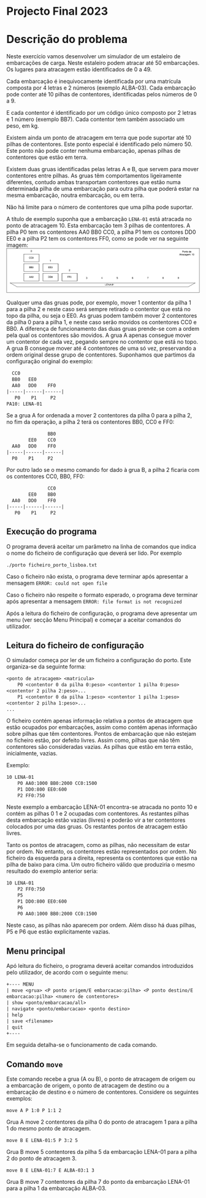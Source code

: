# Projecto Final 2023

# Descrição do problema

Neste exercício vamos desenvolver um simulador de um estaleiro de embarcações de carga. 
Neste estaleiro podem atracar até 50 embarcações. Os lugares para atracagem estão identificados de 0 a 49. 

Cada embarcação é inequivocamente identificada por uma matrícula composta por 4 letras e 2 números (exemplo ALBA-03). 
Cada embarcação pode conter até 10 pilhas de contentores, identificadas pelos números de 0 a 9. 

E cada contentor é identificado por um código único composto por 2 letras e 1 número (exemplo BB7). Cada contentor tem também associado um peso, em kg.

Existem ainda um ponto de atracagem em terra que pode suportar até 10 pilhas de contentores. Este ponto especial é identificado pelo número 50. Este ponto não pode conter nenhuma embarcação, apenas pilhas de contentores que estão em terra.

Existem duas gruas identificadas pelas letras A e B, que servem para mover contentores entre pilhas. As gruas têm comportamentos ligeiramente diferentes, contudo ambas transportam contentores que estão numa determinada pilha de uma embarcação para outra pilha que poderá estar na mesma embarcação, noutra embarcação, ou em terra. 

Não há limite para o número de contentores que uma pilha pode suportar.

A título de exemplo suponha que a embarcação `LENA-01` está atracada no ponto de atracagem 10. Esta embarcação tem 3 pilhas de contentores. A pilha P0 tem os contentores AA0 BB0 CC0, a pilha P1 tem os contores DD0 EE0 e a pilha P2 tem os contentores FF0, como se pode ver na seguinte imagem:
![Lena01](./lena01.png)


Qualquer uma das gruas pode, por exemplo, mover 1 contentor da pilha 1 para a pilha 2 e neste caso será sempre retirado o contentor que está no topo da pilha, ou seja o EE0. As gruas podem também mover 2 contentores da pilha 0 para a pilha 1, e neste caso serão movidos os contentores CC0 e BB0. A diferença de funcionamento das duas gruas prende-se com a ordem pela qual os contentores são movidos. A grua A apenas consegue mover um contentor de cada vez, pegando sempre no contentor que está no topo. A grua B consegue mover até 4 contentores de uma só vez, preservando a ordem original desse grupo de contentores. Suponhamos que partimos da configuração original do exemplo:
```
  CC0
  BB0   EE0
  AA0   DD0    FF0
|-----|------|------|
   P0    P1     P2
PA10: LENA-01
```

Se a grua A for ordenada a mover 2 contentores da pilha 0 para a pilha 2, no fim da operação, a pilha 2 terá os contentores BB0, CC0 e FF0:
```
               BB0
        EE0    CC0
  AA0   DD0    FF0
|-----|------|------|
  P0    P1     P2
```
Por outro lado se o mesmo comando for dado à grua B, a pilha 2 ficaria com os contentores CC0, BB0, FF0:
```
               CC0
        EE0    BB0
  AA0   DD0    FF0
|-----|------|------|
   P0    P1     P2 
```

## Execução do programa
O programa deverá aceitar um parâmetro na linha de comandos que indica o nome do ficheiro de configuração que deverá ser lido. Por exemplo
```
./porto ficheiro_porto_lisboa.txt
```
Caso o ficheiro não exista, o programa deve terminar após apresentar a mensagem 
```ERROR: could not open file```

Caso o ficheiro não respeite o formato esperado, o programa deve terminar após apresentar a mensagem 
```ERROR: file format is not recognized```

Após a leitura do ficheiro de configuração, o programa deve apresentar um menu (ver secção Menu Principal) e começar a aceitar comandos do utilizador.

## Leitura do ficheiro de configuração

O simulador começa por ler de um ficheiro a configuração do porto. Este organiza-se da seguinte forma:
```
<ponto de atracagem> <matricula>
	P0 <contentor 0 da pilha 0:peso> <contentor 1 pilha 0:peso> <contentor 2 pilha 2:peso>...
	P1 <contentor 0 da pilha 1:peso> <contentor 1 pilha 1:peso> <contentor 2 pilha 1:peso>...
...
```
O ficheiro contém apenas informação relativa a pontos de atracagem que estão ocupados por embarcações, assim como contém apenas informação sobre pilhas que têm contentores. Pontos de embarcação que não estejam no ficheiro estão, por defeito livres. Assim como, pilhas que não têm contentores são consideradas vazias. 
As pilhas que estão em terra estão, inicialmente, vazias.

Exemplo:
```
10 LENA-01
	P0 AA0:1000 BB0:2000 CC0:1500
	P1 DD0:800 EE0:600
	P2 FF0:750
```
Neste exemplo a embarcação LENA-01 encontra-se atracada no ponto 10 e contém as pilhas 0 1 e 2 ocupadas com contentores. As restantes pilhas desta embarcação estão vazias (livres) e poderão vir a ter contentores colocados por uma das gruas. Os restantes pontos de atracagem estão livres.

Tanto os pontos de atracagem, como as pilhas, não necessitam de estar por ordem. No entanto, os contentores estão representados por ordem. No ficheiro da esquerda para a direita, representa os contentores que estão na pilha de baixo para cima. Um outro ficheiro válido que produziria o mesmo resultado do exemplo anterior seria:
```
10 LENA-01
	P2 FF0:750
	P5
	P1 DD0:800 EE0:600
	P6
	P0 AA0:1000 BB0:2000 CC0:1500
```
Neste caso, as pilhas não aparecem por ordem. Além disso há duas pilhas, P5 e P6 que estão explicitamente vazias.

## Menu principal

Apó leitura do ficheiro, o programa deverá aceitar comandos introduzidos pelo utilizador, de acordo com o seguinte menu:

```
+---- MENU
| move <grua> <P ponto origem/E embarcacao:pilha> <P ponto destino/E embarcacao:pilha> <numero de contentores>
| show <ponto/embarcacao/all>
| navigate <ponto/embarcacao> <ponto destino>
| help
| save <filename>
| quit
+----
```
Em seguida detalha-se o funcionamento de cada comando.

## Comando `move`
Este comando recebe a grua (A ou B), o ponto de atracagem de origem ou a embarcação de origem, o ponto de atracagem de destino ou a embarcação de destino e o número de contentores. Considere os seguintes exemplos:
```
move A P 1:0 P 1:1 2
```
Grua A move 2 contentores da pilha 0 do ponto de atracagem 1 para a pilha 1 do mesmo ponto de atracagem.
```
move B E LENA-01:5 P 3:2 5
```
Grua B move 5 contentores da pilha 5 da embarcação LENA-01 para a pilha 2 do ponto de atracagem 3.
```
move B E LENA-01:7 E ALBA-03:1 3
```
Grua B move 7 contentores da pilha 7 do ponto da embarcação LENA-01 para a pilha 1 da embarcação ALBA-03.









